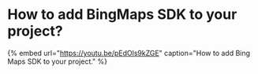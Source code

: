 # How to add BingMaps SDK to your project?

{% embed url="https://youtu.be/pEdOls9kZGE" caption="How to add Bing Maps SDK to your project." %}



